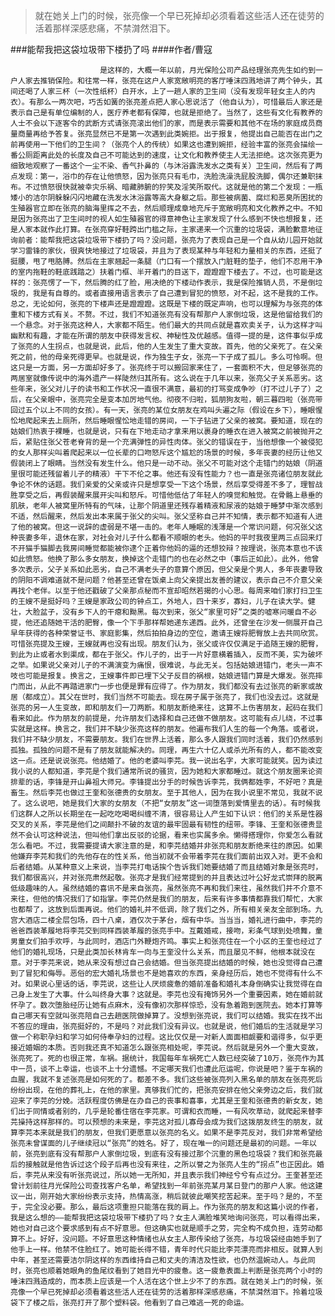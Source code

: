 > 就在她关上门的时候，张亮像一个早已死掉却必须看着这些活人还在徒劳的活着那样深感悲痛，不禁潸然泪下。

###能帮我把这袋垃圾带下楼扔了吗
####作者/曹寇

						是这样的，大概一年以前，月光保险公司产品经理张亮先生如约到一户人家去推销保险。和往常一样，张亮在这户人家宽敞明亮的客厅唾沫四溅地讲了两个钟头，其间还喝了人家三杯（一次性纸杯）白开水，上了一趟人家的卫生间（没有发现年轻女主人的内衣）。有那么一两次吧，巧舌如簧的张亮差点把人家心思说活了（他自认为），可惜最后人家还是表示自己是有单位编制的人，医疗养老都有保障，也就是拒绝了。当然了，这些有文化有教养的人士不会以下逐客令的武断方式请张亮滚出他们的家，而是表示需要和其他不在场的家庭成员商量商量再给予答复。张亮显然已不是第一次遇到此类婉拒。出于报复，他提出自己能否在出门之前再使用一下他们的卫生间？（张亮个人的传统）如果这也遭到婉拒，经验丰富的张亮会描绘一番公厕距离此处的长度及自己不可能达到的速度，让文化和教养使主人无法拒绝。这次张亮更为细致地观察了一番这个一尘不染、香气扑鼻的（与沐浴露洗发水之类有关）卫生间，然后有了两点发现：第一，浴巾的存在让他愤怒，因为张亮只有毛巾，洗脸洗澡洗屁股洗脚，偶尔还兼职抹布。不过愤怒很快就被幸灾乐祸、暗藏肺腑的狞笑及淫笑所取代。这就是他的第二个发现：一瓶矮小的洁尔阴躲躲闪闪地藏在洗发水沐浴露等高大身躯之后。那些被病菌、腐烂和恶臭所困扰的生殖器官立即在张亮的脑海里挥之不去，然后顺理成章地充斥于宽敞明亮和文化教养之中。不知是因为张亮出了卫生间时的视人如生殖器官的得意神色让主家发现了什么感到不快也想报复，还是人家本就作此打算。在张亮穿好鞋跨出门槛之际，主家递来一个沉重的垃圾袋，满脸歉意地征询前者：能帮我把这袋垃圾带下楼扔了吗？没问题，张亮为了表现自己是一个自从幼儿园开始就学习雷锋的家伙，很爽快地接过了垃圾袋，并且为了表现某种与年轻和力量相关的东西，还挺了挺腰，甩了甩胳膊。然后在主家翘起一条腿（门口有一个摆放入门脏鞋的垫子，他们不忍用干净的室内拖鞋的鞋底践踏之）扶着门框、半开着门的目送下，蹬蹬蹬下楼去了。不过，也可能是这样的：张亮愣了一下，然后腾的红了脸，用决绝的下楼动作表示，我是保险推销人员，不是倒垃圾的，我是有自尊的。或者直接用语言表示了自己遭到冒犯的愤怒，对不起，这不是我的工作。总之，无论如何，张亮的下楼声还是蹬蹬蹬。这既是下楼的既定声响，也可以理解为与张亮的体重和下楼方式有关。不赘。不过，我们不知道张亮有没有帮那户人家倒垃圾，这是他留给我们的一个悬念。对于张亮这种人，大家都不陌生。他们最大的共同点就是喜欢卖关子，认为这样才叫幽默和有趣，才能在所谓的朋友中获得发言权、神秘性及优越感。值得一提的是，这件事似乎成了张亮的人生拐点，也就是说，此后，他的人生发生了重大变故。首先，他的父亲死了。在父亲死之前，他的母亲死得更早。也就是说，作为独生子女，张亮一下子成了孤儿。多么可怜啊。但这只是一方面，另一方面却好多了。张亮终于可以搬回家来住了，一套面积不大，但足够张亮的两居室就像传说中的海外遗产一样陡然归其所有。这么说在于几年以来，张亮父子关系恶劣。这些年来，张父对儿子的读书和工作状况一直很不满意，最初的打骂变成争吵（打不过儿子了）之后，在父亲眼中，张亮完全是变本加厉地气他。彻夜不归啦，狐朋狗友啦，朝三暮四啦（张亮带回过五个以上不同的女孩）。有一天，张亮的某位女朋友在鸡叫头遍之际（假设在乡下），睡眼惺忪地爬起来去上厕所，然后睡眼惺忪地走错的房间，一下子钻进了父亲的被窝。要知道，现在的姑娘们热衷于裸睡，也就是说，只有在下地走动才拿来用以裹身的睡衣在进入被窝之前被抛开之后，紧贴住张父苍老脊背的是一个充满弹性的异性肉体。张父的错误在于，当他想像一个被侵犯的女人那样尖叫着爬起来以一位长辈的口吻怒斥这个尴尬的场景的时候，多年丧妻的经历让他又假装闭上了眼睛。当然没有发生什么。他只是一动不动。张父不可能对这个走错门的姑娘（阴道里很可能还残留着儿子的精液）干下不伦之事。他还有没有性能力？也一直是张亮诸位朋友就此争论不休的话题。我们亲爱的父亲或许只是想享受一下这个场景，然后享受得差不多了，理智战胜享受之后，再假装醒来展开尖叫和怒斥。可惜他低估了年轻人的嗅觉和触觉。在骨骼上悬垂的肌肤，老年人被窝里所特有的气味，让那个阴道里还残存着精液和尿液的姑娘于睡梦中渐次感到不适，然后醒来，然后发出本来属于张父的尖叫。张父坚称自己并不知情，表示都不知道有人进了他的被窝。但这一说辞的虚弱是不堪一击的。老年人睡眠的浅薄是一个常识问题，何况张父这种丧妻多年，退休在家，对社会对儿子什么都看不顺眼的老头。他妈的平时我夜里两三点回来灯不开猫手猫脚去我房间睡觉都能被你逮个正着你他妈的逼的还想狡辩？按理说，张亮本意也不该如此愤怒。他换了那么多女朋友，换掉这个走错门的也在必然之中（事后正如此）。此外，他曾多次表示，父子关系如此恶劣，自己不满老头子的意算个原因，但父亲是个男人，多年丧妻导致的阴阳不调难道就不是问题？他甚至还曾在饭桌上向父亲提出友善的建议，表示自己不介意父亲再找个老伴。以至于他还戳破了父亲那点秘而不宣却昭然若揭的小心思。每周来咱们家打扫卫生的王嫂不是挺好吗？王嫂是家政公司的钟点工，外地人，四十来岁，寡妇，儿子在读大学。健壮，大脸盆子，没有乡下人的干瘪和黝黑。每次到来，张父“家里可好”之类的嘘寒问暖自不必提，他还追随她干活的肥臀，像一个下手那样帮她递东递西。此外，还曾坐在沙发一侧展开自己早年获得的各种荣誉证书、家庭影集，然后拍拍身边的空位，邀请王嫂将肥臀放上去共同欣赏。可惜张亮提及王嫂，王嫂就再也没有出现。朋友们认为，张父或许仅仅满足于追随王嫂的肥臀，到此为止或者水到渠成，都在于张父。作儿子的，出于一片好意横着插入，反而不美，实为破坏之举。如果说父亲对儿子的不满演变为痛恨，很难说，与此无关。包括姑娘进错门，老头一声不吱也可能是报复。换言之，王嫂事件即已埋下父子反目的祸根，姑娘进错门算是大爆发。张亮摔门而出，从此不再踏进家门一步也便是罪有应得了。作为朋友，我们都没有去过张亮的新家或故居（都成立）。其父在世时，我们当然不可能去。现在房子属于张亮了，我们也没去过。这就是张亮的另一人生变故，即和朋友们一刀两断。和朋友断绝来往，这算不上伤害朋友，起码在我们看来如此。作为朋友的前提是，允许朋友们选择和自己还做不做朋友。这可能有点儿绕，不过事实就是这样。换言之，我们并不缺少张亮这样的朋友。他遍布我们人生的每一个角落。或者说，我们并不缺少朋友，不需要朋友。我们在世界上活着，那么多人跟我们同时活着，我们仍然感到孤独。孤独的问题不是有了朋友就能解决的。同理，再生六十亿人或杀光所有的人，都不能改变这一点。还是说说张亮。他结婚了。他的老婆叫李芫。我一说出名字，大家可能就笑。因为读过我小说的人都知道，李芫是个我们通常所说的骚货，因为她和大家都睡过。就这个朋友圈来论资排辈的话，李锋是开山鼻祖大师兄。李锋提出分手的时候告诉李芫，我俩都姓李，不好吧？真是畜生。然后李芫也做过王奎和张德贵的女朋友。至于其他人，因为在我小说里不常见，我就不说了。这么说吧，她是我们大家的女朋友（不把“女朋友”这一词堕落到爱情里去的话）。有时候我们这群人之所以长期坐在一起吃吃喝喝纠缠不清，很容易让人产生如下认识：他们的关系是性器交叉的关系，李芫是他们之间颠扑不破的友谊的最牢固最有韧性的纽带。李锋、王奎和张德贵显然不会认可这种说法，但叫他们拿出反驳的论据，看来也实属多余。懒得搭理你，你爱怎么看就怎么看吧。不过，我需要提请大家注意的是，和李芫结婚并非张亮和朋友断绝来往的原因。如果他嫌弃李芫和我们的先他存在的性关系，他当初就不会带着李芫在我们面前出双入对。更不会和后者结婚。从某种意义上来说，当李芫打电话挨个告诉我们她要结婚了而且结婚对象是张亮时，我们都很高兴，并对张亮肃然起敬。张亮才是我们经常提到的并且表达过叶公好龙式崇拜的脱离低级趣味的人。虽然结婚的喜讯不是来自张亮，虽然张亮不再和我们来往，虽然我们并不介意不来往，但他的情况我们了如指掌。李芫仍然是我们的朋友，后来有许多事情都靠我们帮忙，大家也都帮了，这放到后面再说。他们的婚礼并不低调，除了我们之外，所有相关亲友全部到场。九宫大酒店二楼全层包场，四十八桌，酒仅次于茅台，烟有中华。当当当，婚礼进行曲中，李芫的爸爸西装革履地将李芫交到同样西装革履的张亮手中。互戴婚戒，接吻，彩条气球到处喷舞，童男童女们拍手欢呼，与此同时，酒店门外鞭炮齐鸣。事实上和张亮住在一个小区的王奎也经过了他们的婚礼现场，只是此类加长林肯车一向与王奎没什么关系，而且屡见不鲜，他根本就没在意。对于李芫来说，她从来没有想过自己会结婚。但当张亮提出结婚的时候，她也没觉得自己遭到了冒犯和侮辱。恶俗的宏大婚礼场景也不是她喜欢的东西，亲身经历后，她也不觉得有什么不对。如果说心里话的话，李芫说，这些让人厌烦疲惫的婚前准备和婚礼本身倒确实让我觉得在自己身上发生了大事。什么叫终身大事？这就是。李芫也没有掩饰另外一个重要因素，她在婚前就怀孕了。数次堕胎经历让她有点麻木，没有像初次那样惊恐，没有急着跑到医院去。她本打算等自己哪天有空就叫张亮陪自己去趟医院做掉算了。没想到张亮说，我们可以结婚。我实在找不出不答应的理由，张亮挺好的，不是吗？对此我们没有异议。也就是说，他们婚后的生活就是学习做一个称职孕妇和学习如何侍奉孕妇的过程。这比仅仅是一对新人面面相觑要和谐得多，似乎更接近婚姻的本质。否则我还真不知道怎么跟张亮相处呢，李芫说。然后就是另外一个重大变故，张亮死了。死的也很正常，车祸。据统计，我国每年车祸死亡人数已经突破了10万，张亮作为其中一员，谈不上幸运，也谈不上十分遗憾。不定哪天我们也遭此厄运呢，你说是吧？鉴于车祸的血腥，我就不复述张亮是如何死的了。都差不多。我们这些被张亮列入黑名单的朋友在张亮死后纷纷出现，在他的葬礼上，在他的家里。真够我们忙的，把张亮安排在他父亲旁边之后，我们就迎来了李芫的分娩。活跃程度仿佛是在办自己的丧事和喜事，尤其是王奎和张德贵的新女友，她们出于同情或者别的，几乎是轮番住宿在李芫家。可谓和衣而睡，一有风吹草动，就爬起来替李芫操持这样那样的。可以预想的未来是，李芫这对孤儿寡母会成为我们这拨朋友终生的朋友，就算李芫本来就是我们的朋友，但我们更愿意以张亮的名义。如果不是李芫反对，我们非常希望给张亮未曾谋面的儿子继续冠以“张亮”的姓名。好了，现在唯一的问题还是最初的问题。一年以前，张亮到底有没有帮那户人家倒垃圾，到底有没有接过那个沉重的黑色垃圾袋？我们和张亮最后的接触就是他告诉过这个段子后再也没有来往，之所以誉之为张亮人生的“拐点”也正因此。婚后，李芫从来没有听张亮说过，所以她一无所知，并且表示我们神经兮兮有点过分。王奎甚至还曾计划前往月光保险公司查找客户名单，希望找到一年前张亮某月某日登门的那户人家。他这建议一出，刚开始大家纷纷表示支持，热情高涨，稍后就彼此嘲笑挖苦起来。至于吗？是的，不至于，完全没必要。那么，最后这项重担只能落在我的肩上。作为张亮的朋友和这篇小说的作者，我是这么想的——能帮我把这袋垃圾带下楼扔了吗？女主人满脸堆笑地询问张亮，可以看得出来，她也对自己这个要求感到有点不好意思。但这确实也就是顺手之劳，完全构不成负担，连劳动都算不上。好好，没问题。不好意思这种情绪也从女主人那传染给了张亮，与垃圾袋经由她手到了他手上一样。他禁不住脸红了。她可能长得不错，青年时代只能比李芫漂亮而非相反。就算人到中年，甚至还需要洁尔阴这样的东西维持自己和丈夫的清洁及性欲，也仍然温婉动人。与此同时，张亮也顺着她眼角的鱼尾纹看到了她目光中的疲惫。这一疲惫表面上判断是张亮两个小时的唾沫四溅造成的，而本质上应该是一个人活在这个世上少不了的东西。就在她关上门的时候，张亮像一个早已死掉却必须看着这些活人还在徒劳的活着那样深感悲痛，不禁潸然泪下。拎着垃圾袋下了楼之后，张亮打开了那个塑料袋。他看到了自己难逃一死的命运。			  		